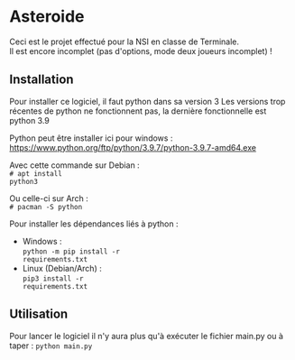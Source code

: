 # Asteroide
Ceci est le projet effectué pour la NSI en classe de Terminale.<br>
Il est encore incomplet (pas d'options, mode deux joueurs incomplet) !

## Installation
Pour installer ce logiciel, il faut python dans sa version 3
Les versions trop récentes de python ne fonctionnent pas, la dernière fonctionnelle est python 3.9

Python peut être installer ici pour windows :
https://www.python.org/ftp/python/3.9.7/python-3.9.7-amd64.exe

Avec cette commande sur Debian :
<br><code># apt install python3</code>

Ou celle-ci sur Arch :
<br><code># pacman -S python</code>


Pour installer les dépendances liés à python :
 * Windows :
    <br><code>python -m pip install -r requirements.txt</code>
 * Linux (Debian/Arch) :
    <br><code>pip3 install -r requirements.txt</code>

## Utilisation
Pour lancer le logiciel il n'y aura plus qu'à exécuter le fichier main.py ou à taper : <code>python main.py</code>
